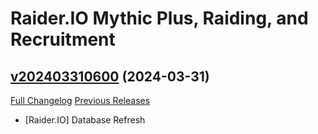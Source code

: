 # Raider.IO Mythic Plus, Raiding, and Recruitment

## [v202403310600](https://github.com/RaiderIO/raiderio-addon/tree/v202403310600) (2024-03-31)
[Full Changelog](https://github.com/RaiderIO/raiderio-addon/compare/v202403300600...v202403310600) [Previous Releases](https://github.com/RaiderIO/raiderio-addon/releases)

- [Raider.IO] Database Refresh  
